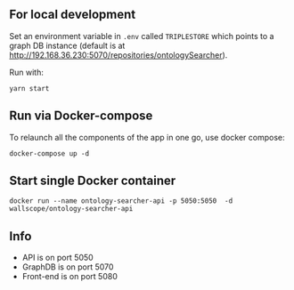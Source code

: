 ## For local development

Set an environment variable in `.env` called `TRIPLESTORE` which points to a graph DB instance
(default is at http://192.168.36.230:5070/repositories/ontologySearcher).

Run with:

```
yarn start
```

## Run via Docker-compose

To relaunch all the components of the app in one go, use docker compose:

```
docker-compose up -d
```

## Start single Docker container

```
docker run --name ontology-searcher-api -p 5050:5050  -d wallscope/ontology-searcher-api
```

## Info

- API is on port 5050
- GraphDB is on port 5070
- Front-end is on port 5080
